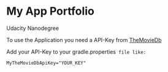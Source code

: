 # My App Portfolio
Udacity Nanodegree

To use the Application you need a API-Key from [TheMovieDb](https://www.themoviedb.org)

Add your API-Key to your gradle.properties` file like:`

`MyTheMovieDbApiKey="YOUR_KEY"`
